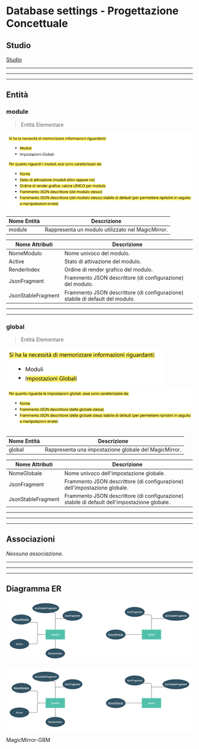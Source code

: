 # Database settings - Progettazione Concettuale

## Studio

[Studio](../Studio.md)

---
---
---

## Entità

### module

> Entità Elementare

![ipotesi_entita_elementare_module.PNG](resources/ipotesi_entita_elementare_module.PNG)

| Nome Entità | Descrizione                                       |
| ----------- | ------------------------------------------------- |
| module      | Rappresenta un modulo utilizzato nel MagicMirror. |

| Nome Attributi     | Descrizione                                                                   |
| ------------------ | ----------------------------------------------------------------------------- |
| NomeModulo         | Nome univoco del modulo.                                                      |
| Active             | Stato di attivazione del modulo.                                              |
| RenderIndex        | Ordine di render grafico del modulo.                                          |
| JsonFragment       | Frammento JSON descrittore (di configurazione) del modulo.                    |
| JsonStableFragment | Frammento JSON descrittore (di configurazione) stabile di default del modulo. |

---
---

### global

> Entità Elementare

![ipotesi_entita_elementare_global_1.PNG](resources/ipotesi_entita_elementare_global_1.PNG)
![ipotesi_entita_elementare_global_2.PNG](resources/ipotesi_entita_elementare_global_2.PNG)

| Nome Entità | Descrizione                                           |
| ----------- | ----------------------------------------------------- |
| global      | Rappresenta una impostazione globale del MagicMirror. |

| Nome Attributi     | Descrizione                                                                                  |
| ------------------ | -------------------------------------------------------------------------------------------- |
| NomeGlobale        | Nome univoco dell'impostazione globale.                                                      |
| JsonFragment       | Frammento JSON descrittore (di configurazione) dell'impostazione globale.                    |
| JsonStableFragment | Frammento JSON descrittore (di configurazione) stabile di default dell'impostazione globale. |

---
---
---

## Associazioni

_Nessuna associazione._

---
---
---

## Diagramma ER

![Database settings - Diagramma ER - MagicMirror-GBM](Database%20settings%20-%20Diagramma%20ER%20-%20MagicMirror-GBM.jpg)

![Database settings - Diagramma ER - MagicMirror-GBM](Database%20settings%20-%20Diagramma%20ER%20-%20MagicMirror-GBM.png)

MagicMirror-GBM
